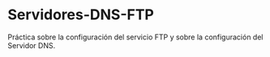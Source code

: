 # Servidores-DNS-FTP
Práctica sobre la configuración del servicio FTP y sobre la configuración del Servidor DNS.
